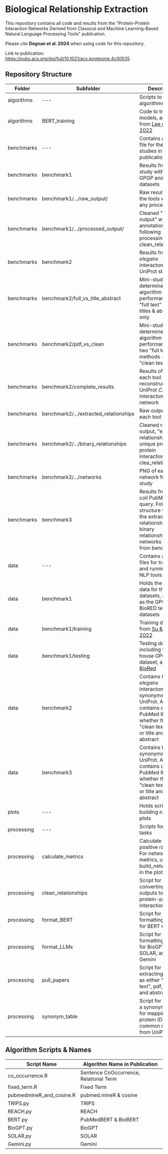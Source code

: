 # Biological Relationship Extraction

This repository contains all code and results from the "Protein-Protein Interaction Networks Derived from Classical and Machine Learning-Based Natural Language Processing Tools" publication. 

Please cite **Degnan et al. 2024** when using code for this repository. 

Link to publication: https://pubs.acs.org/doi/full/10.1021/acs.jproteome.4c00535

## Repository Structure

| Folder | Subfolder | Description |
|--------|-----------|-------------|
| algorithms | --- | Scripts to run all algorithms |
| algorithms | BERT_training | Code to train BERT models, adapated from [Lee et al. 2022](https://github.com/ssr01357/BertSRC) |
| benchmarks | --- | Contains all output file for the 3 main studies in this publication |
| benchmarks | benchmark1 | Results from the study with the GPGP and BioRed datasets |
| benchmarks | benchmark1/.../raw_output/ | Raw results from the tools without any processing |
| benchmarks | benchmark1/.../processed_output/ | Cleaned "raw output" with truth annotations, following processing by clean_relationships |
| benchmarks | benchmark2 | Results from the *C. elegans* interactome from UniProt study |
| benchmarks | benchmark2/full_vs_title_abstract | Mini-study to determine algorithm performance of "full text" versus titles & abstracts only | 
| benchmarks | benchmark2/pdf_vs_clean | Mini-study to determine algorithm performance of two "full text" methods - pdfs or "clean text" |
| benchmarks | benchmark2/complete_results | Results of using each tool to reconstruct the UniProt *C. elegans* interactome network | 
| benchmarks | benchmark2/.../extracted_relationships | Raw output of each tool |
| benchmarks | benchmark2/.../binary_relationships | Cleaned raw output, "extracted relationships", with unique protein-protein interactions, using clea_relationships | 
| benchmarks | benchmark2/.../networks | PNG of each network from each study | 
| benchmarks | benchmark3 | Results from the *E. coli* PubMed query. Folder structure follows the extracted relationships, binary relationships, and networks folders from benchmark 2 |
| data | --- | Contains all input files for training and running the NLP tools |
| data | benchmark1 | Holds the training data for the BERT datasets, as well as the GPGP and BioRED testing datasets |
| data | benchmark1/training | Training datasets from [Su & Vijay 2022](https://github.com/udel-biotm-lab/BERT-RE) |
| data | benchmark1/testing | Testing datasets, including the in-house GPGP dataset, and [BioRed](https://huggingface.co/datasets/bigbio/biored) |
| data | benchmark2 | Contains the *C. elegans* interactome and synonyms from UniProt. Also contains csvs of PubMed IDs and whether they were "clean text", PDF, or title and abstract |
| data | benchmark3 | Contains the *E. coli* synonyms from UniProt. Also contains csvs of PubMed IDs and whether they were "clean text", PDF, or title and abstract |
| plots | --- | Holds scripts for building network plots | 
| processing | --- | Scripts for various tasks |
| processing | calculate_metrics | Calculate true positive rates, etc. For network metrics, using build_networks.R in the plots folder |
| processing | clean_relationships | Script for converting tool outputs to unique protein-protein interactions |
| processing | format_BERT | Script for formatting inputs for BERT models |
| processing | format_LLMs | Script for formatting inputs for BioGPT, SOLAR, and Gemini |
| processing | pull_papers | Script for extracting papers as either "clean text", pdf, or titles and abstracts |
| processing | synonym_table | Script for building a synonym table for mapping protein IDs to their common names from UniProt |

## Algorithm Scripts & Names

| Script Name | Algorithm Name in Publication |
|-------------|-------------------------------|
| co_occurrence.R | Sentence CoOccurrence, Relational Term |
| fixed_term.R | Fixed Term |
| pubmedmineR_and_cosine.R | pubmed.mineR & cosine | 
| TRIPS.py | TRIPS |
| REACH.py | REACH |
| BERT.py | PubMedBERT & BioBERT|
| BioGPT.py | BioGPT |
| SOLAR.py | SOLAR |
| Gemini.py | Gemini |